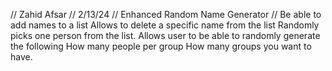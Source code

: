 // Zahid Afsar 
// 2/13/24
// Enhanced Random Name Generator
// Be able to add names to a list
Allows to delete a specific name from the list
Randomly picks one person from the list.
Allows user to be able to randomly generate the following
How many people per group
How many groups you want to have.
